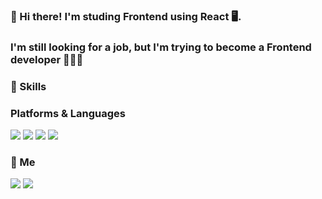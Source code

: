 ### 👋  Hi there! I'm studing Frontend using React 🖥.  
### I'm still looking for a job, but I'm trying to become a Frontend developer 👩🏻‍💻

### 💪 Skills

### Platforms & Languages 
<p>
<img src="https://img.shields.io/badge/React-4ea1d3?style=flat-square&logo=React&logoColor=darkblue"/>
<img src="https://img.shields.io/badge/Javascript-f6ea8c?style=flat-square&logo=Javascript&logoColor=yellow"/>
<img src="https://img.shields.io/badge/Typescript-9baec8?style=flat-square&logo=Typescript&logoColor=blue"/>
<img src="https://img.shields.io/badge/Python-D1B6E1?style=flat-square&logo=Python&logoColor=white"/>
</p>

### 👤  Me
<a href="https://chaechaes-itlab.tistory.com/"><img src="https://img.shields.io/badge/Blog-F17F42?style=flat-square&logo=TV Time&logoColor=white"/></a>
<a href="mailto:pcyeon07@gmail.com"><img src="https://img.shields.io/badge/Gmail-c03546?style=flat-square&logo=Gmail&logoColor=white"/></a>
